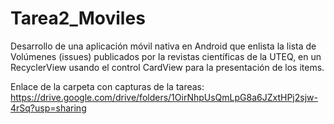 # Tarea2_Moviles
Desarrollo de una aplicación móvil nativa en Android que enlista la lista de Volúmenes (issues) publicados por la revistas científicas de la UTEQ, en un RecyclerView usando el control CardView para la presentación de los items.


Enlace de la carpeta con capturas de la tareas:
https://drive.google.com/drive/folders/1OirNhpUsQmLpG8a6JZxtHPj2sjw-4rSq?usp=sharing
